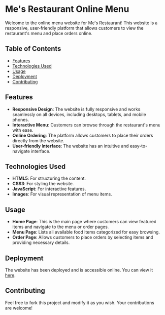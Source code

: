 # Me's Restaurant Online Menu

Welcome to the online menu website for Me's Restaurant! This website is a responsive, user-friendly platform that allows customers to view the restaurant's menu and place orders online.

## Table of Contents

- [Features](#features)
- [Technologies Used](#technologies-used)
- [Usage](#usage)
- [Deployment](#deployment)
- [Contributing](#contributing)

## Features

- **Responsive Design**: The website is fully responsive and works seamlessly on all devices, including desktops, tablets, and mobile phones.
- **Interactive Menu**: Customers can browse through the restaurant's menu with ease.
- **Online Ordering**: The platform allows customers to place their orders directly from the website.
- **User-friendly Interface**: The website has an intuitive and easy-to-navigate interface.

## Technologies Used

- **HTML5**: For structuring the content.
- **CSS3**: For styling the website.
- **JavaScript**: For interactive features.
- **Images**: For visual representation of menu items.

## Usage

- **Home Page**: This is the main page where customers can view featured items and navigate to the menu or order pages.
- **Menu Page**: Lists all available food items categorized for easy browsing.
- **Order Page**: Allows customers to place orders by selecting items and providing necessary details.

## Deployment

The website has been deployed and is accessible online. You can view it [here](https://quoctynoob.github.io/Me-s-restaurant/).

## Contributing

Feel free to fork this project and modify it as you wish. Your contributions are welcome!
